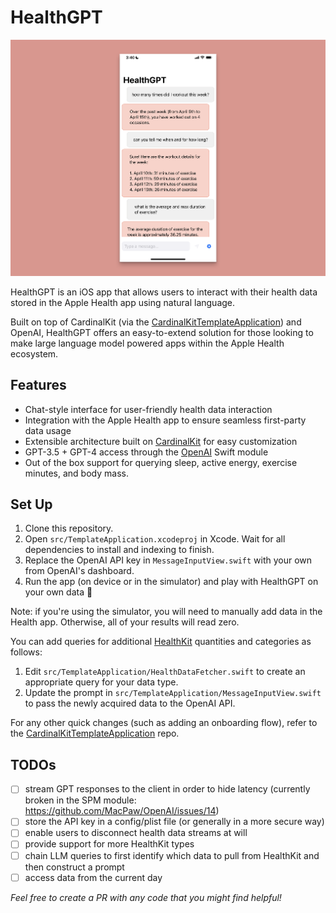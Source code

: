 # HealthGPT

![Example Conversation](example.png)

HealthGPT is an iOS app that allows users to interact with their health data stored in the Apple Health app using natural language.

Built on top of CardinalKit (via the [CardinalKitTemplateApplication](https://github.com/StanfordBDHG/CardinalKitTemplateApplication/)) and OpenAI, HealthGPT offers an easy-to-extend solution for those looking to make large language model powered apps within the Apple Health ecosystem.

## Features

- Chat-style interface for user-friendly health data interaction
- Integration with the Apple Health app to ensure seamless first-party data usage
- Extensible architecture built on [CardinalKit](https://github.com/StanfordBDHG/CardinalKit) for easy customization
- GPT-3.5 + GPT-4 access through the [OpenAI](https://github.com/MacPaw/OpenAI) Swift module
- Out of the box support for querying sleep, active energy, exercise minutes, and body mass.

## Set Up

1. Clone this repository.
2. Open `src/TemplateApplication.xcodeproj` in Xcode. Wait for all dependencies to install and indexing to finish.
3. Replace the OpenAI API key in `MessageInputView.swift` with your own from OpenAI's dashboard.
4. Run the app (on device or in the simulator) and play with HealthGPT on your own data 🚀

Note: if you're using the simulator, you will need to manually add data in the Health app. Otherwise, all of your results will read zero.

You can add queries for additional [HealthKit](https://developer.apple.com/documentation/healthkit) quantities and categories as follows:

1. Edit `src/TemplateApplication/HealthDataFetcher.swift` to create an appropriate query for your data type.
2. Update the prompt in `src/TemplateApplication/MessageInputView.swift` to pass the newly acquired data to the OpenAI API.

For any other quick changes (such as adding an onboarding flow), refer to the [CardinalKitTemplateApplication](https://github.com/StanfordBDHG/CardinalKitTemplateApplication/) repo.

## TODOs

- [ ] stream GPT responses to the client in order to hide latency (currently broken in the SPM module: https://github.com/MacPaw/OpenAI/issues/14)
- [ ] store the API key in a config/plist file (or generally in a more secure way)
- [ ] enable users to disconnect health data streams at will
- [ ] provide support for more HealthKit types
- [ ] chain LLM queries to first identify which data to pull from HealthKit and then construct a prompt
- [ ] access data from the current day

_Feel free to create a PR with any code that you might find helpful!_

